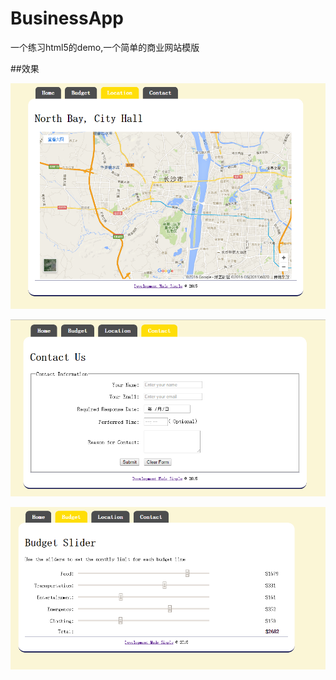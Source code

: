 # BusinessApp
一个练习html5的demo,一个简单的商业网站模版




##效果


![截图1](https://github.com/ksharpdabu/BusinessApp/blob/master/ScreenImage/3.png)


![截图2](https://github.com/ksharpdabu/BusinessApp/blob/master/ScreenImage/2.png)


![截图3](https://github.com/ksharpdabu/BusinessApp/blob/master/ScreenImage/1.png)
